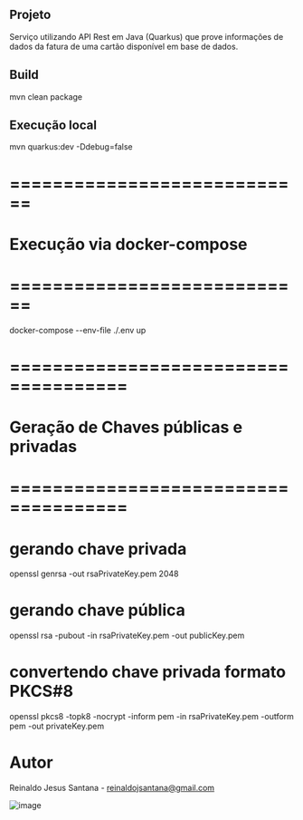 ## Projeto

Serviço utilizando API Rest em Java (Quarkus) que prove informações de dados da fatura de uma cartão disponível em base de dados.


## Build
mvn clean package


## Execução local
mvn quarkus:dev -Ddebug=false


# ============================
# Execução via docker-compose
# ============================

docker-compose --env-file ./.env up


# =====================================
# Geração de Chaves públicas e privadas
# =====================================

# gerando chave privada
openssl genrsa -out rsaPrivateKey.pem 2048

# gerando chave pública
openssl rsa -pubout -in rsaPrivateKey.pem -out publicKey.pem

# convertendo chave privada formato PKCS#8
openssl pkcs8 -topk8 -nocrypt -inform pem -in rsaPrivateKey.pem -outform pem -out privateKey.pem

# Autor
Reinaldo Jesus Santana - reinaldojsantana@gmail.com

![image](https://user-images.githubusercontent.com/17239827/225925021-ef233ec1-92eb-4cbe-8e1b-b0300c0a7f5e.png)





